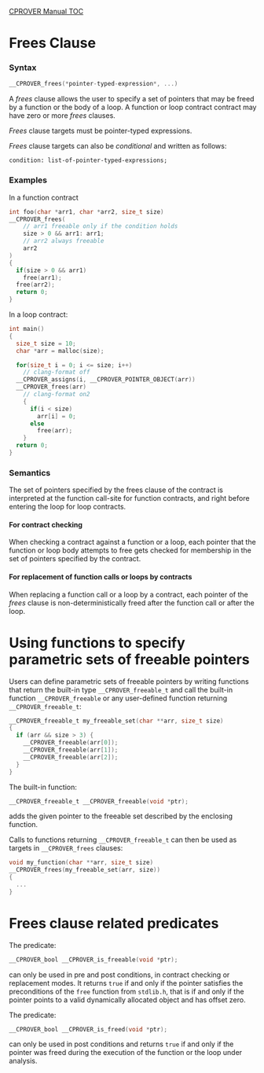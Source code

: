 [CPROVER Manual TOC](../../)

# Frees Clause

### Syntax

```c
__CPROVER_frees(*pointer-typed-expression*, ...)
```

A _frees_ clause allows the user to specify a set of pointers that may be freed
by a function or the body of a loop.
A function or loop contract contract may have zero or more _frees_ clauses.

_Frees_ clause targets must be pointer-typed expressions.

_Frees_ clause targets can also be _conditional_ and written as follows:

```
condition: list-of-pointer-typed-expressions;
```

### Examples

In a function contract
```c
int foo(char *arr1, char *arr2, size_t size)
__CPROVER_frees(
    // arr1 freeable only if the condition holds
    size > 0 && arr1: arr1;
    // arr2 always freeable
    arr2
)
{
  if(size > 0 && arr1)
    free(arr1);
  free(arr2);
  return 0;
}
```

In a loop contract:

```c
int main()
{
  size_t size = 10;
  char *arr = malloc(size);

  for(size_t i = 0; i <= size; i++)
    // clang-format off
  __CPROVER_assigns(i, __CPROVER_POINTER_OBJECT(arr))
  __CPROVER_frees(arr)
    // clang-format on2
    {
      if(i < size)
        arr[i] = 0;
      else
        free(arr);
    }
  return 0;
}
```

### Semantics

The set of pointers specified by the frees clause of the contract is interpreted
at the function call-site for function contracts, and right before entering the
loop for loop contracts.

#### For contract checking
When checking a contract against a function or a loop, each pointer that the
function or loop body attempts to free gets checked for membership in the set of
pointers specified by the contract.

#### For replacement of function calls or loops by contracts
When replacing a function call or a loop by a contract, each pointer of the
_frees_ clause is non-deterministically freed after the function call
or after the loop.

# Using functions to specify parametric sets of freeable pointers

Users can define parametric sets of freeable pointers by writing functions that
return the built-in type `__CPROVER_freeable_t` and call the built-in function
`__CPROVER_freeable` or any user-defined function returning
`__CPROVER_freeable_t`:

```c
__CPROVER_freeable_t my_freeable_set(char **arr, size_t size)
{
  if (arr && size > 3) {
    __CPROVER_freeable(arr[0]);
    __CPROVER_freeable(arr[1]);
    __CPROVER_freeable(arr[2]);
  }
}
```

The built-in function:

```c
__CPROVER_freeable_t __CPROVER_freeable(void *ptr);
```
adds the given pointer to the freeable set described by the enclosing function.

Calls to functions returning `__CPROVER_freeable_t` can then be used as targets
in `__CPROVER_frees` clauses:

```c
void my_function(char **arr, size_t size)
__CPROVER_frees(my_freeable_set(arr, size))
{
  ...
}
```

# Frees clause related predicates

The predicate:

```c
__CPROVER_bool __CPROVER_is_freeable(void *ptr);
```
can only be used in pre and post conditions, in contract checking or replacement
modes. It returns `true` if and only if the pointer satisfies the preconditions
of the `free` function from `stdlib.h`, that is if and only if the pointer
points to a valid dynamically allocated object and has offset zero.

The predicate:

```c
__CPROVER_bool __CPROVER_is_freed(void *ptr);
```
can only be used in post conditions and returns `true` if and only if the
pointer was freed during the execution of the function or the loop under
analysis.

